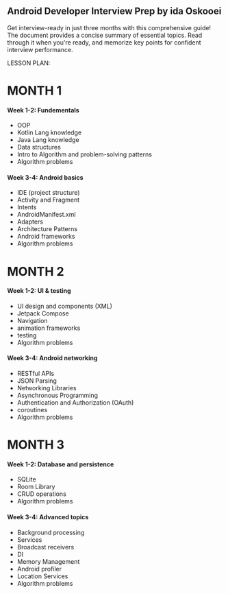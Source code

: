 ## Android Developer Interview Prep by ida Oskooei
Get interview-ready in just three months with this comprehensive guide!
The document provides a concise summary of essential topics. Read through it when you're ready, and memorize key points for confident interview performance.

LESSON PLAN:


# MONTH 1

#### Week 1-2: Fundementals
- OOP
- Kotlin Lang knowledge 
- Java Lang knowledge
- Data structures
- Intro to Algorithm and problem-solving patterns
- Algorithm problems

#### Week 3-4: Android basics
- IDE (project structure)
- Activity and Fragment
- Intents
- AndroidManifest.xml
- Adapters
- Architecture Patterns
- Android frameworks
- Algorithm problems


# MONTH 2

#### Week 1-2: UI & testing
- UI design and components (XML)
- Jetpack Compose 
- Navigation
- animation frameworks
- testing
- Algorithm problems

#### Week 3-4: Android networking
- RESTful APIs
- JSON Parsing
- Networking Libraries
- Asynchronous Programming
- Authentication and Authorization (OAuth)
- coroutines
- Algorithm problems


# MONTH 3 

#### Week 1-2: Database and persistence
- SQLite 
- Room Library
- CRUD operations
- Algorithm problems

#### Week 3-4: Advanced topics
- Background processing
- Services
- Broadcast receivers
- DI
- Memory Management
- Android profiler
- Location Services
- Algorithm problems

